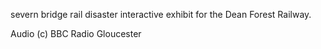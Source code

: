 severn bridge rail disaster interactive exhibit for the Dean Forest Railway.

Audio (c) BBC Radio Gloucester
